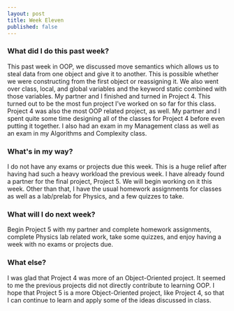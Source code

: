 ```yaml
---
layout: post
title: Week Eleven
published: false
---
```


### What did I do this past week?
This past week in OOP, we discussed move semantics which allows us to steal data from one object and give it to another. This is possible whether we were constructing from the first object or reassigning it. We also went over class, local, and global variables and the keyword static combined with those variables. My partner and I finished and turned in Project 4. This turned out to be the most fun project I’ve worked on so far for this class. Project 4 was also the most OOP related project, as well. My partner and I spent quite some time designing all of the classes for Project 4 before even putting it together. I also had an exam in my Management class as well as an exam in my Algorithms and Complexity class.

### What's in my way?
I do not have any exams or projects due this week. This is a huge relief after having had such a heavy workload the previous week. I have already found a partner for the final project, Project 5. We will begin working on it this week. Other than that, I have the usual homework assignments for classes as well as a lab/prelab for Physics, and a few quizzes to take.

### What will I do next week?
Begin Project 5 with my partner and complete homework assignments, complete Physics lab related work, take some quizzes, and enjoy having a week with no exams or projects due.

### What else?
I was glad that Project 4 was more of an Object-Oriented project. It seemed to me the previous projects did not directly contribute to learning OOP. I hope that Project 5 is a more Object-Oriented project, like Project 4, so that I can continue to learn and apply some of the ideas discussed in class.
